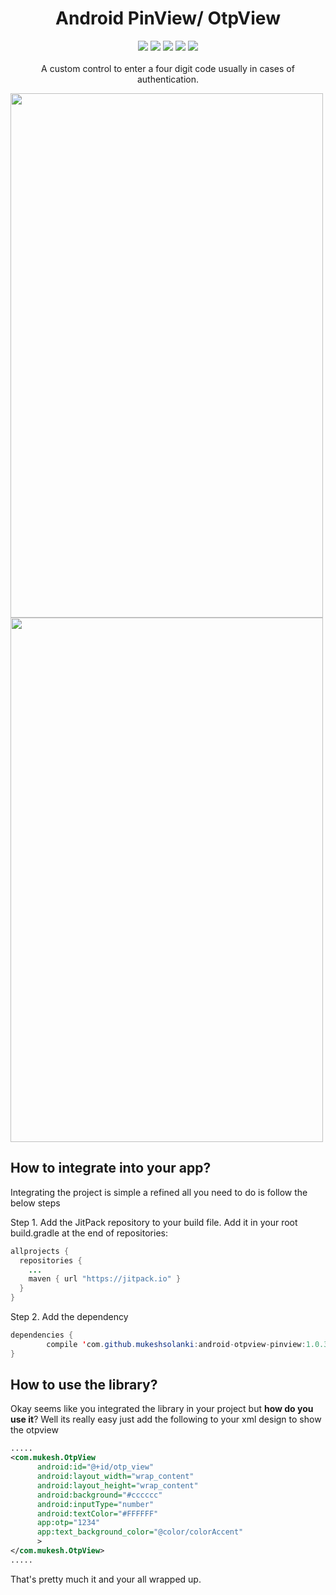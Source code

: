 <h1 align="center">Android PinView/ OtpView</h1>
<p align="center">
  <a href="https://android-arsenal.com/api?level=11"> <img src="https://img.shields.io/badge/API-11%2B-blue.svg?style=flat" /></a>
  <a href="https://jitpack.io/#mukeshsolanki/android-otpview-pinview"> <img src="https://jitpack.io/v/mukeshsolanki/android-otpview-pinview.svg" /></a>
  <a href="https://android-arsenal.com/details/1/3764"> <img src="https://img.shields.io/badge/Android%20Arsenal-Android%20PinView%20%2F%20OtpView-brightgreen.svg?style=flat" /></a>
  <a href="https://travis-ci.org/mukeshsolanki/android-otpview-pinview"> <img src="https://travis-ci.org/mukeshsolanki/android-otpview-pinview.svg?branch=master" /></a>
  <a href="https://www.paypal.me/mukeshsolanki"> <img src="https://img.shields.io/badge/paypal-donate-yellow.svg" /></a>
  <br /><br />
    A custom control to enter a four digit code usually in cases of authentication.
</p>

<img src="https://raw.githubusercontent.com/mukeshsolanki/android-otpview-pinview/master/screenshots/Screenshot_20160622-201727.png" width="500" height="839" />
<br />
<img src="https://raw.githubusercontent.com/mukeshsolanki/android-otpview-pinview/master/screenshots/Screenshot_20160622-201845.png" width="500" height="839" />

## How to integrate into your app?
Integrating the project is simple a refined all you need to do is follow the below steps

Step 1. Add the JitPack repository to your build file. Add it in your root build.gradle at the end of repositories:

```java
allprojects {
  repositories {
    ...
    maven { url "https://jitpack.io" }
  }
}
```
Step 2. Add the dependency
```java
dependencies {
        compile 'com.github.mukeshsolanki:android-otpview-pinview:1.0.3'
}
```

## How to use the library?
Okay seems like you integrated the library in your project but **how do you use it**? Well its really easy just add the following to your xml design to show the otpview

```xml
.....
<com.mukesh.OtpView
      android:id="@+id/otp_view"
      android:layout_width="wrap_content"
      android:layout_height="wrap_content"
      android:background="#cccccc"
      android:inputType="number"
      android:textColor="#FFFFFF"
      app:otp="1234"
      app:text_background_color="@color/colorAccent"
      >
</com.mukesh.OtpView>
.....
```

That's pretty much it and your all wrapped up.
